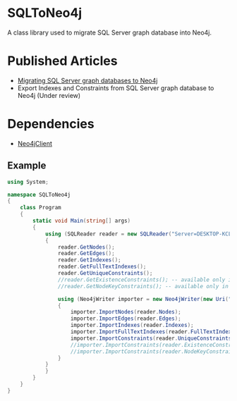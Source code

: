 # SQLToNeo4j
A class library used to migrate SQL Server graph database into Neo4j.

# Published Articles

- [Migrating SQL Server graph databases to Neo4j](https://www.sqlshack.com/migrating-sql-server-graph-databases-to-neo4j/)
- Export Indexes and Constraints from SQL Server graph database to Neo4j (Under review)

# Dependencies

- [Neo4jClient](https://www.nuget.org/packages/Neo4jClient/)

## Example
```csharp
using System;

namespace SQLToNeo4j
{
    class Program
    {
        static void Main(string[] args)
        {
            using (SQLReader reader = new SQLReader("Server=DESKTOP-KCL006K\\DATASERVER;Database=GraphPL;Trusted_Connection=yes;"))
            {
                reader.GetNodes();
                reader.GetEdges();
                reader.GetIndexes();
                reader.GetFullTextIndexes();
                reader.GetUniqueConstraints();
                //reader.GetExistenceConstraints(); -- available only in enterprise edition
                //reader.GetNodeKeyConstraints(); -- available only in enterprise edition

                using (Neo4jWriter importer = new Neo4jWriter(new Uri("http://neo4j:123@localhost:7474")))
                {
                    importer.ImportNodes(reader.Nodes);
                    importer.ImportEdges(reader.Edges);
                    importer.ImportIndexes(reader.Indexes);
                    importer.ImportFullTextIndexes(reader.FullTextIndexes);
                    importer.ImportConstraints(reader.UniqueConstraints);
                    //importer.ImportConstraints(reader.ExistenceConstraints); -- available only in enterprise edition
                    //importer.ImportConstraints(reader.NodeKeyConstraints); -- available only in enterprise edition
                }
            }
            }
        }
    }
}

```
